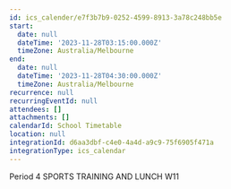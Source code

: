 ```yaml
---
id: ics_calender/e7f3b7b9-0252-4599-8913-3a78c248bb5e
start:
  date: null
  dateTime: '2023-11-28T03:15:00.000Z'
  timeZone: Australia/Melbourne
end:
  date: null
  dateTime: '2023-11-28T04:30:00.000Z'
  timeZone: Australia/Melbourne
recurrence: null
recurringEventId: null
attendees: []
attachments: []
calendarId: School Timetable
location: null
integrationId: d6aa3dbf-c4e0-4a4d-a9c9-75f6905f471a
integrationType: ics_calendar
---
```

Period 4
SPORTS TRAINING AND LUNCH W11